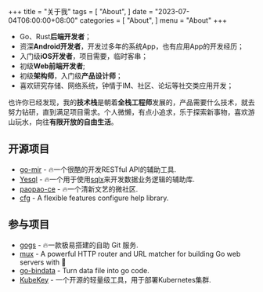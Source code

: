 +++
title = "关于我"
tags = [
    "About",
]
date = "2023-07-04T06:00:00+08:00"
categories = [
    "About",
]
menu = "About"
+++

- Go、Rust**后端开发者**；
- 资深**Android开发者**，开发过多年的系统App，也有应用App的开发经历；
- 入门级**iOS开发者**，项目需要，临时客串；
- 初级**Web前端开发者**;
- 初级**架构师**，入门级**产品设计师**；
- 喜欢研究存储、网络系统，钟情于IM、社区、论坛等社交类应用开发；

也许你已经发现，我的**技术栈**是朝着**全栈工程师**发展的，产品需要什么技术，就去努力钻研，直到满足项目需求。个人微懒，有点小追求，乐于探索新事物，喜欢游山玩水，向往**有限开放的自由生活**。

## 开源项目

- [go-mir](https://alimy.me/mir) - 🔥一个很酷的开发RESTful API的辅助工具.
- [Yesql](https://alimy.me/yesql) - 🔥一个用于使用[sqlx](https://github.com/jmoiron/sqlx)来开发数据业务逻辑的辅助库.
- [paopao-ce](https://github.com/rocboss/paopao-ce/tree/dev) - 🔥一个清新文艺的微社区.
- [cfg](https://github.com/alimy/cfg) - A flexible features configure help library.

## 参与项目
- [gogs](https://gogs.io/) - 🔥一款极易搭建的自助 Git 服务.
- [mux](https://github.com/gorilla/mux) - A powerful HTTP router and URL matcher for building Go web servers with 🦍
- [go-bindata](https://github.com/go-bindata/go-bindata) - Turn data file into go code.
- [KubeKey](https://github.com/kubesphere/kubekey) - 一个开源的轻量级工具，用于部署Kubernetes集群.
